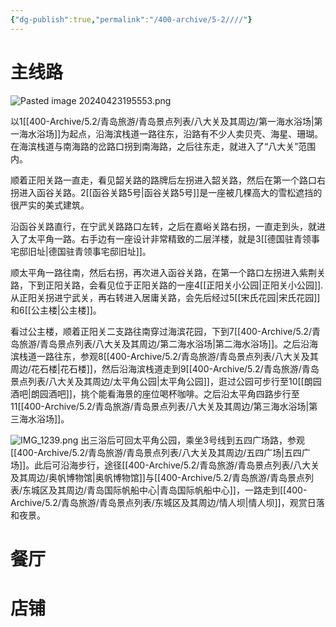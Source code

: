 ```yaml
---
{"dg-publish":true,"permalink":"/400-archive/5-2////"}
---
```


# 主线路
![Pasted image 20240423195553.png](/img/user/800-%E5%85%B6%E4%BB%96/801-%E5%9B%BE%E7%89%87/Pasted%20image%2020240423195553.png)

以1[[400-Archive/5.2/青岛旅游/青岛景点列表/八大关及其周边/第一海水浴场\|第一海水浴场]]为起点，沿海滨栈道一路往东，沿路有不少人卖贝壳、海星、珊瑚。在海滨栈道与南海路的岔路口拐到南海路，之后往东走，就进入了“八大关”范围内。

顺着正阳关路一直走，看见韶关路的路牌后左拐进入韶关路，然后在第一个路口右拐进入函谷关路。2[[函谷关路5号\|函谷关路5号]]是一座被几棵高大的雪松遮挡的很严实的美式建筑。

沿函谷关路直行，在宁武关路路口左转，之后在嘉峪关路右拐，一直走到头，就进入了太平角一路。右手边有一座设计非常精致的二层洋楼，就是3[[德国驻青领事宅邸旧址\|德国驻青领事宅邸旧址]]。

顺太平角一路往南，然后右拐，再次进入函谷关路，在第一个路口左拐进入紫荆关路，下到正阳关路，会看见位于正阳关路的一座4[[正阳关小公园\|正阳关小公园]].从正阳关拐进宁武关，再右转进入居庸关路，会先后经过5[[宋氏花园\|宋氏花园]]和6[[公主楼\|公主楼]]。

看过公主楼，顺着正阳关二支路往南穿过海滨花园，下到7[[400-Archive/5.2/青岛旅游/青岛景点列表/八大关及其周边/第二海水浴场\|第二海水浴场]]。之后沿海滨栈道一路往东，参观8[[400-Archive/5.2/青岛旅游/青岛景点列表/八大关及其周边/花石楼\|花石楼]]，然后沿海滨栈道走到9[[400-Archive/5.2/青岛旅游/青岛景点列表/八大关及其周边/太平角公园\|太平角公园]]，逛过公园可步行至10[[朗园酒吧\|朗园酒吧]]，挑个能看海景的座位喝杯咖啡。之后沿太平角四路步行至11[[400-Archive/5.2/青岛旅游/青岛景点列表/八大关及其周边/第三海水浴场\|第三海水浴场]]。

![IMG_1239.png](/img/user/800-%E5%85%B6%E4%BB%96/801-%E5%9B%BE%E7%89%87/IMG_1239.png)
出三浴后可回太平角公园，乘坐3号线到五四广场路，参观[[400-Archive/5.2/青岛旅游/青岛景点列表/八大关及其周边/五四广场\|五四广场]]。此后可沿海步行，途径[[400-Archive/5.2/青岛旅游/青岛景点列表/八大关及其周边/奥帆博物馆\|奥帆博物馆]]与[[400-Archive/5.2/青岛旅游/青岛景点列表/东城区及其周边/青岛国际帆船中心\|青岛国际帆船中心]]，一路走到[[400-Archive/5.2/青岛旅游/青岛景点列表/东城区及其周边/情人坝\|情人坝]]，观赏日落和夜景。
# 餐厅
# 店铺